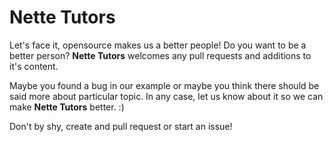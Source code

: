 # Nette Tutors

Let's face it, opensource makes us a better people! Do you want to be a better person? **Nette Tutors** welcomes any pull requests and additions to it's content.

Maybe you found a bug in our example or maybe you think there should be said more about particular topic. In any case, let us know about it so we can make **Nette Tutors** better. :)

Don't by shy, create and pull request or start an issue!
